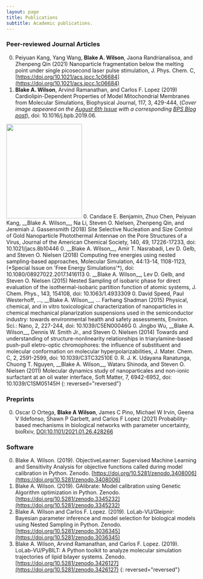 ```yaml
---
layout: page
title: Publications
subtitle: Academic publications.
---
```


### Peer-reviewed Journal Articles

0. Peiyuan Kang, Yang Wang, __Blake A. Wilson__, Jaona Randrianalisoa, and Zhenpeng Qin (2021) Nanoparticle fragmentation below the melting point under single picosecond laser pulse stimulation, J. Phys. Chem. C, [https://doi.org/10.1021/acs.jpcc.1c06684](https://doi.org/10.1021/acs.jpcc.1c06684)
0. __Blake A. Wilson__, Arvind Ramanathan, and Carlos F. Lopez (2019) Cardiolipin-Dependent Properties of Model Mitochondrial Membranes from Molecular Simulations, Biophysical Journal, 117, 3, 429-444, (*Cover image appeared on the <a href="https://www.cell.com/biophysj/issue?pii=S0006-3495(18)X0017-4">August 6th Issue</a> with a corresponding [BPS Blog post](https://www.biophysics.org/blog/structure-and-dynamics-of-model-mitochondria-membranes-1)*), doi: 10.1016/j.bpb.2019.06.
<img width="200" height="250" src="https://marlin-prod.literatumonline.com/cms/attachment/atypon:cms:attachment:img:d245e6:rev:1565010213044-8329:pii:S0006349518X00174/cover.tif.jpg">
0. Candace E. Benjamin, Zhuo Chen, Peiyuan Kang, __Blake A. Wilson__, Na Li, Steven O. Nielsen, Zhenpeng Qin, and Jeremiah J. Gassensmith (2018) Site Selective Nucleation and Size Control of Gold Nanoparticle Photothermal Antennae on the Pore Structures of a Virus, Journal of the American Chemical Society, 140, 49, 17226-17233, doi: 10.1021/jacs.8b10446
0. __Blake A. Wilson__, Amir T. Nasrabadi, Lev D. Gelb, and Steven O. Nielsen (2018) Computing free energies using nested sampling-based approaches, Molecular Simulation, 44:13-14, 1108-1123, (*Special Issue on 'Free Energy Simulations'*), doi: 10.1080/08927022.2017.1416113
0. __Blake A. Wilson__, Lev D. Gelb, and Steven O. Nielsen (2015) Nested Sampling of isobaric phase for direct evaluation of the isothermal-isobaric partition function of atomic systems, J. Chem. Phys., 143, 154108, doi: 10.1063/1.4933309
0. David Speed, Paul Westerhoff, ..., __Blake A. Wilson__, ... Farhang Shadman (2015) Physical, chemical, and in vitro toxicological characterization of nanoparticles in chemical mechanical planarization suspensions used in the semiconductor industry: towards environmental health and safety assessments, Environ. Sci.: Nano, 2, 227-244, doi: 10.1039/C5EN00046G
0. Jingbo Wu, __Blake A. Wilson__, Dennis W. Smith Jr., and Steven O. Nielsen (2014) Towards and understanding of structure-nonlinearity relationships in triarylamine-based push-pull eletro-optic chromophores: the influence of substituent and molecular conformation on molecular hyperpolarizabilities, J. Mater. Chem. C, 2, 2591-2599, doi: 10.1039/C3TC32510E
0. R. J. K. Udayana Ranatunga, Chuong T. Nguyen, __Blake A. Wilson__, Wataru Shinoda, and Steven O. Nielsen (2011) Molecular dynamics study of nanoparticales and non-ionic surfactant at an oil water interface, Soft Matter, 7, 6942-6952, doi: 10.1039/C1SM05145H
{: reversed="reversed"}

### Preprints

0. Oscar O Ortega, __Blake A Wilson__, James C Pino, Michael W Irvin, Geena V Ildefonso, Shawn P Garbett, and Carlos F Lopez (2021) 
Probability-based mechanisms in biological networks with parameter uncertainty, bioRxiv, [DOI:10.1101/2021.01.26.428266](https://doi.org/10.1101/2021.01.26.428266)


### Software
0. Blake A. Wilson. (2019). ObjectiveLearner: Supervised Machine Learning and Sensitivity Analysis
for objective functions called during model calibration in Python. Zenodo. [https://doi.org/10.5281/zenodo.3408006](https://doi.org/10.5281/zenodo.3408006)
0. Blake A. Wilson. (2019). GAlibrate: Model calibration using Genetic Algorithm optimization in
Python. Zenodo.
[https://doi.org/10.5281/zenodo.3345232](https://doi.org/10.5281/zenodo.3345232)
0. Blake A. Wilson and Carlos F. Lopez. (2019). LoLab-VU/Gleipnir: Bayesian parameter inference
and model selection for biological models using Nested Sampling in Python. Zenodo.
[https://doi.org/10.5281/zenodo.3036345](https://doi.org/10.5281/zenodo.3036345)
0. Blake A. Wilson, Arvind Ramanathan, and Carlos F. Lopez. (2019). LoLab-VU/PyBILT: A Python
toolkit to analyze molecular simulation trajectories of lipid bilayer systems. Zenodo. [https://doi.org/10.5281/zenodo.3426127](https://doi.org/10.5281/zenodo.3426127)
{: reversed="reversed"}
